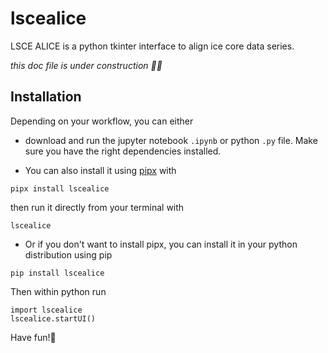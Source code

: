 # lscealice

LSCE ALICE is a python tkinter interface to align ice core data series.

_this doc file is under construction 👷‍♀️_

## Installation

Depending on your workflow, you can either 

- download and run the jupyter notebook `.ipynb` or python `.py` file. Make sure you have the right dependencies installed.

- You can also install it using [pipx](https://pipx.pypa.io/latest/installation/) with

```
pipx install lscealice
```
then run it directly from your terminal with

```
lscealice
```

- Or if you don't want to install pipx, you can install it in your python distribution using pip

```
pip install lscealice
```

Then within python run
```
import lscealice
lscealice.startUI()
```

Have fun!🐧
